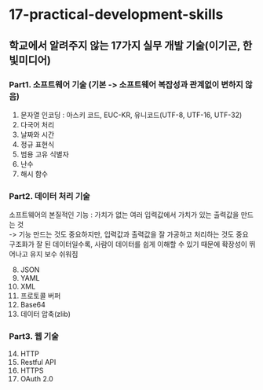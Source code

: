 # 17-practical-development-skills
## 학교에서 알려주지 않는 17가지 실무 개발 기술(이기곤, 한빛미디어)

### Part1. 소프트웨어 기술 (기본 -> 소프트웨어 복잡성과 관계없이 변하지 않음)
1. 문자열 인코딩 : 아스키 코드, EUC-KR, 유니코드(UTF-8, UTF-16, UTF-32)
2. 다국어 처리
3. 날짜와 시간
4. 정규 표현식
5. 범용 고유 식별자
6. 난수
7. 해시 함수

### Part2. 데이터 처리 기술  
소프트웨어의 본질적인 기능 : 가치가 없는 여러 입력값에서 가치가 있는 출력값을 만드는 것  
-> 기능 만드는 것도 중요하지만, 입력값과 출력값을 잘 가공하고 처리하는 것도 중요  
구조화가 잘 된 데이터일수록, 사람이 데이터를 쉽게 이해할 수 있기 때문에 확장성이 뛰어나고 유지 보수 쉬워짐 

8. JSON
9. YAML
10. XML
11. 프로토콜 버퍼
12. Base64
13. 데이터 압축(zlib)

### Part3. 웹 기술
14. HTTP
15. Restful API
16. HTTPS
17. OAuth 2.0
